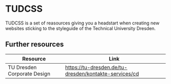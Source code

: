 # TUDCSS

TUDCSS is a set of reasources giving you a headstart when creating new websites sticking to the styleguide of the Technical University Dresden.

## Further resources

Resource | Link
--- | ---
TU Dresden Corporate Design | <https://tu-dresden.de/tu-dresden/kontakte-services/cd>

